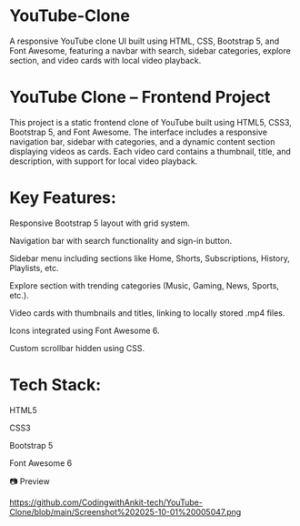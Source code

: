 # YouTube-Clone
A responsive YouTube clone UI built using HTML, CSS, Bootstrap 5, and Font Awesome, featuring a navbar with search, sidebar categories, explore section, and video cards with local video playback.

# YouTube Clone – Frontend Project
This project is a static frontend clone of YouTube built using HTML5, CSS3, Bootstrap 5, and Font Awesome. The interface includes a responsive navigation bar, sidebar with categories, and a dynamic content section displaying videos as cards. Each video card contains a thumbnail, title, and description, with support for local video playback.

 # Key Features:

Responsive Bootstrap 5 layout with grid system.

Navigation bar with search functionality and sign-in button.

Sidebar menu including sections like Home, Shorts, Subscriptions, History, Playlists, etc.

Explore section with trending categories (Music, Gaming, News, Sports, etc.).

Video cards with thumbnails and titles, linking to locally stored .mp4 files.

Icons integrated using Font Awesome 6.

Custom scrollbar hidden using CSS.

# Tech Stack:

HTML5

CSS3

Bootstrap 5

Font Awesome 6


📷 Preview

https://github.com/CodingwithAnkit-tech/YouTube-Clone/blob/main/Screenshot%202025-10-01%20005047.png
